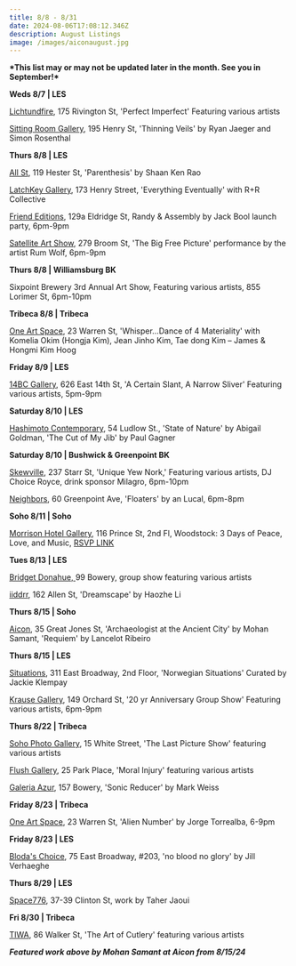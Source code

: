```yaml
---
title: 8/8 - 8/31
date: 2024-08-06T17:08:12.346Z
description: August Listings
image: /images/aiconaugust.jpg
---
```

**\*T﻿his list may or may not be updated later in the month. See you in September!\***

**W﻿eds 8/7 | LES**

[Lichtundfire](https://www.lichtundfire.com/), 175 Rivington St, 'Perfect Imperfect' Featuring various artists

[Sitting Room Gallery](https://www.instagram.com/sittingroomgallery), 195 Henry St, 'Thinning Veils' by Ryan Jaeger and Simon Rosenthal

**T﻿hurs 8/8 | LES**

[All St](https://allstnyc.com/), 119 Hester St, 'Parenthesis' by Shaan Ken Rao

[LatchKey Gallery](https://www.latchkey-gallery.com/), 173 Henry Street, 'Everything Eventually' with R+R Collective

[Friend Editions](https://www.instagram.com/friendeditions), 129a Eldridge St, Randy & Assembly by Jack Bool launch party, 6pm-9pm

[Satellite Art Show](https://www.instagram.com/satelliteartshow), 279 Broom St, 'The Big Free Picture' performance by the artist Rum Wolf, 6pm-9pm

**T﻿hurs 8/8 | Williamsburg BK**

S﻿ixpoint Brewery 3rd Annual Art Show, Featuring various artists, 855 Lorimer St, 6pm-10pm

**Tribeca 8/8 | Tribeca**

[One Art Space](https://oneartspace.com/whisper-dance-of-4-materiality-august-6-11-2024/), 23 Warren St, 'Whisper…Dance of 4 Materiality' with Komelia Okim (Hongja Kim), Jean Jinho Kim, Tae dong Kim – James & Hongmi Kim Hoog

**F﻿riday 8/9 | LES**

[14BC Gallery](https://www.instagram.com/14bcgallery), 626 East 14th St, 'A Certain Slant, A Narrow Sliver' Featuring various artists, 5pm-9pm

**S﻿aturday 8/10 | LES**

[Hashimoto Contemporary](https://www.hashimotocontemporary.com/exhibitions/current/), 54 Ludlow St., 'State of Nature' by Abigail Goldman, 'The Cut of My Jib' by Paul Gagner

**S﻿aturday 8/10 | Bushwick & Greenpoint BK**

[S﻿kewville](https://www.instagram.com/skewville), 237 Starr St, 'Unique Yew Nork,' Featuring various artists, DJ Choice Royce, drink sponsor Milagro, 6pm-10pm

[N﻿eighbors](https://www.instagram.com/neighbors_chinatown), 60 Greenpoint Ave, 'Floaters' by an Lucal, 6pm-8pm

**S﻿oho 8/11 | Soho**

[Morrison Hotel Gallery](https://morrisonhotelgallery.com/), 116 Prince St, 2nd Fl, Woodstock: 3 Days of Peace, Love, and Music, [RSVP LINK ](https://morrisonhotelgallery.com/pages/woodstock-3-days-of-peace-love-and-music-in-new-york-city)

**T﻿ues 8/13 | LES**

[Bridget Donahue, ](https://www.bridgetdonahue.nyc/exhibitions/group-shop/)99 Bowery, group show featuring various artists

[i﻿iddrr](https://iidrr.com/), 162 Allen St, 'Dreamscape' by Haozhe Li

**T﻿hurs 8/15 | Soho**

[Aicon](https://aicon.art/exhibitions), 35 Great Jones St, 'Archaeologist at the Ancient City' by Mohan Samant, 'Requiem' by Lancelot Ribeiro

**T﻿hurs 8/15 | LES**

[Situations](https://www.situations.us/current), 311 East Broadway, 2nd Floor, 'Norwegian Situations' Curated by Jackie Klempay

[Krause Gallery](https://www.krausegallery.com/), 149 Orchard St, '20 yr Anniversary Group Show' Featuring various artists, 6pm-9pm

**T﻿hurs 8/22 | Tribeca**

[Soho Photo Gallery](https://www.sohophoto.com/), 15 White Street, 'The Last Picture Show' featuring various artists

[Flush Gallery](https://www.instagram.com/flush_gallery), 25 Park Place, 'Moral Injury' featuring various artists

[Galeria Azur](http://www.instagram.com/galeriaazur.newyork), 157 Bowery, 'Sonic Reducer' by Mark Weiss

**F﻿riday 8/23 | Tribeca**

[One Art Space](https://oneartspace.com/jorge-torrealba-alien-number-august-23-sep-1-2024/), 23 Warren St, 'Alien Number' by Jorge Torrealba, 6-9pm

**F﻿riday 8/23 | LES**

[B﻿loda's Choice](https://www.instagram.com/blodaschoice), 75 East Broadway, #203, 'no blood no glory' by Jill Verhaeghe

**T﻿hurs 8/29 | LES**

[Space776](https://www.space776.com/), 37-39 Clinton St, work by Taher Jaoui

**F﻿ri 8/30 | Tribeca** 

[T﻿IWA](https://www.instagram.com/tiwa_select), 86 Walker St, 'The Art of Cutlery' featuring various artists

***F﻿eatured work above by Mohan Samant at Aicon from 8/15/24***